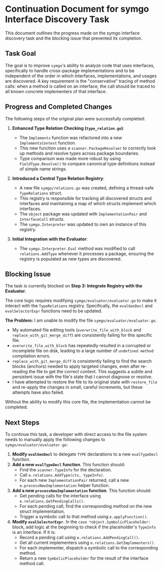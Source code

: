 # Continuation Document for symgo Interface Discovery Task

This document outlines the progress made on the symgo interface discovery task and the blocking issue that prevented its completion.

## Task Goal

The goal is to improve `symgo`'s ability to analyze code that uses interfaces, specifically to handle cross-package implementations and to be independent of the order in which interfaces, implementations, and usages are discovered. A key requirement is the "conservative" tracing of method calls: when a method is called on an interface, the call should be traced to all known concrete implementers of that interface.

## Progress and Completed Changes

The following steps of the original plan were successfully completed:

1.  **Enhanced Type Relation Checking (`type_relation.go`)**:
    - The `Implements` function was refactored into a new `ImplementsContext` function.
    - This new function uses a `scanner.PackageResolver` to correctly look up methods and resolve types across package boundaries.
    - Type comparison was made more robust by using `FieldType.Resolve()` to compare canonical type definitions instead of simple name strings.

2.  **Introduced a Central Type Relation Registry**:
    - A new file `symgo/relations.go` was created, defining a thread-safe `TypeRelations` struct.
    - This registry is responsible for tracking all discovered structs and interfaces and maintaining a map of which structs implement which interfaces.
    - The `object` package was updated with `ImplementationPair` and `InterfaceCall` structs.
    - The `symgo.Interpreter` was updated to own an instance of this registry.

3.  **Initial Integration with the Evaluator**:
    - The `symgo.Interpreter.Eval` method was modified to call `relations.AddType` whenever it processes a package, ensuring the registry is populated as new types are discovered.

## Blocking Issue

The task is currently blocked on **Step 3: Integrate Registry with the Evaluator**.

The core logic requires modifying `symgo/evaluator/evaluator.go` to make it interact with the `TypeRelations` registry. Specifically, the `evalGenDecl` and `evalSelectorExpr` functions need to be updated.

**The Problem:** I am unable to modify the file `symgo/evaluator/evaluator.go`.

- My automated file editing tools (`overwrite_file_with_block` and `replace_with_git_merge_diff`) are consistently failing for this specific file.
- `overwrite_file_with_block` has repeatedly resulted in a corrupted or incomplete file on disk, leading to a large number of `undefined method` compilation errors.
- `replace_with_git_merge_diff` is consistently failing to find the search blocks (anchors) needed to apply targeted changes, even after re-reading the file to get the correct content. This suggests a subtle and persistent issue with the file's state that I cannot diagnose or resolve.
- I have attempted to restore the file to its original state with `restore_file` and re-apply the changes in small, careful increments, but these attempts have also failed.

Without the ability to modify this core file, the implementation cannot be completed.

## Next Steps

To continue this task, a developer with direct access to the file system needs to manually apply the following changes to `symgo/evaluator/evaluator.go`:

1.  **Modify `evalGenDecl`** to delegate `TYPE` declarations to a new `evalTypeDecl` function.
2.  **Add a new `evalTypeDecl` function**. This function should:
    - Find the `scanner.TypeInfo` for the declaration.
    - Call `e.relations.AddType(ctx, typeInfo)`.
    - For each new `ImplementationPair` returned, call a new `e.processNewImplementation` helper function.
3.  **Add a new `processNewImplementation` function**. This function should:
    - Get pending calls for the interface using `e.relations.GetPendingCalls()`.
    - For each pending call, find the corresponding method on the new struct implementation.
    - Trigger a symbolic call to that method using `e.applyFunction()`.
4.  **Modify `evalSelectorExpr`**. In the `case *object.SymbolicPlaceholder:` block, add logic at the beginning to check if the placeholder's `TypeInfo` is an interface. If it is:
    - Record a pending call using `e.relations.AddPendingCall()`.
    - Get all current implementers using `e.relations.GetImplementers()`.
    - For each implementer, dispatch a symbolic call to the corresponding method.
    - Return a new `SymbolicPlaceholder` for the result of the interface method call.
